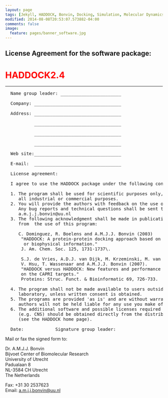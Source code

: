 ```yaml
---
layout: page
tags: [Jekyll, HADDOCK, Bonvin, Docking, Simulation, Molecular Dynamics, Structural Biology, Computational Biology, Modelling, Protein Structure]
modified: 2014-08-08T20:53:07.573882-04:00
comments: false
image:
  feature: pages/banner_software.jpg
---
```


## License Agreement for the software package:

# <font color="RED">HADDOCK2.4</font>

* * *
<pre>
  Name group leader: _______________________

  Company: _________________________________

  Address: _________________________________

           _________________________________

           _________________________________

           _________________________________

  Web site:_________________________________

  E-mail:  _________________________________

  License agreement:

  I agree to use the HADDOCK package under the following conditions:

  1. The program shall be used for scientific purposes only, excluding
     all industrial or commercial purposes.
  2. You will provide the authors with feedback on the use of HADDOCK.
     Any bug reports and technical questions shall be sent to:
     a.m.j.j.bonvin@uu.nl
  3. The following acknowledgment shall be made in publications resulting
     from  the use of this program:

     C. Dominguez, R. Boelens and A.M.J.J. Bonvin (2003)
      "HADDOCK: A protein-protein docking approach based on biochemical
       or biophysical information."
      J. Am. Chem. Soc. 125, 1731-1737\.

      S.J. de Vries, A.D.J. van Dijk, M. Krzeminski, M. van Dijk, A. Thureau,
      V. Hsu, T. Wassenaar and A.M.J.J. Bonvin (2007).
      "HADDOCK versus HADDOCK: New features and performance of HADDOCK2.0
      on the CAPRI targets."
      Proteins: Struc. Funct. & Bioinformatic 69, 726-733.

  4. The program shall not be made available to users outside the recipient's
     laboratory, unless written consent is obtained.
  5. The programs are provided 'as is' and are without warranties. The
     authors will not be held liable for any use you make of the software.
  6. The additional software and possible licenses required to run HADDOCK
     (e.g. CNS) should be obtained directly from the distribution sites
     (see the HADDOCK home page).

  Date:__________  Signature group leader:_________________________
</pre>
Mail or fax the signed form to:

Dr. A.M.J.J. Bonvin  
Bijvoet Center of Biomolecular Research  
University of Utrecht  
Padualaan 8  
NL-3584 CH Utrecht  
The Netherlands  

Fax: +31 30 2537623  
Email: a.m.j.j.bonvin@uu.nl
